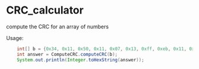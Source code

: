 # CRC_calculator
compute the CRC for an array of numbers

Usage:
```java
    int[] b = {0x34, 0x11, 0x50, 0x11, 0x07, 0x13, 0xff, 0xeb, 0x11, 0x11, 0x11, 0x01, 0x00, 0x01};
    int answer = ComputeCRC.computeCRC(b);
    System.out.println(Integer.toHexString(answer));
```
